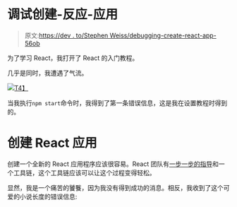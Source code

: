 # 调试创建-反应-应用

> 原文:[https://dev . to/Stephen Weiss/debugging-create-react-app-56ob](https://dev.to/stephencweiss/debugging-create-react-app-56ob)

为了学习 React，我打开了 React 的入门教程。

几乎是同时，我遭遇了气流。

[![](../Images/2607ba710ab8abade075e38616e51e86.png)T4】](https://res.cloudinary.com/practicaldev/image/fetch/s--y2TCkUYj--/c_limit%2Cf_auto%2Cfl_progressive%2Cq_66%2Cw_880/https://i2.wp.com/media.giphy.com/media/12LSDuudJOUDGU/giphy.gif%3Fresize%3D350%252C196%26ssl%3D1)

当我执行`npm start`命令时，我得到了第一条错误信息，这是我在设置教程时得到的。

# 创建 React 应用

创建一个全新的 React 应用程序应该很容易。React 团队有[一步一步的指导](https://reactjs.org/docs/create-a-new-react-app.html)和一个工具链，这个工具链应该可以让这个过程变得轻松。

显然，我是一个痛苦的饕餮，因为我没有得到成功的消息。相反，我收到了这个可爱的小说长度的错误信息: